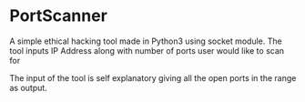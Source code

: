 # PortScanner

A simple ethical hacking tool made in Python3 using socket module.
The tool inputs IP Address along with number of ports user would like to scan for

The input of the tool is self explanatory giving all the open ports in the range as output.